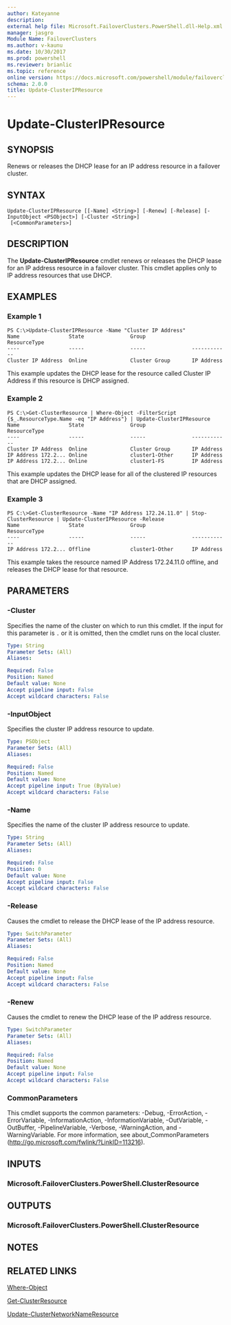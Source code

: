 ```yaml
---
author: Kateyanne
description: 
external help file: Microsoft.FailoverClusters.PowerShell.dll-Help.xml
manager: jasgro
Module Name: FailoverClusters
ms.author: v-kaunu
ms.date: 10/30/2017
ms.prod: powershell
ms.reviewer: brianlic
ms.topic: reference
online version: https://docs.microsoft.com/powershell/module/failoverclusters/update-clusteripresource?view=windowsserver2012r2-ps&wt.mc_id=ps-gethelp
schema: 2.0.0
title: Update-ClusterIPResource
---
```


# Update-ClusterIPResource

## SYNOPSIS
Renews or releases the DHCP lease for an IP address resource in a failover cluster.

## SYNTAX

```
Update-ClusterIPResource [[-Name] <String>] [-Renew] [-Release] [-InputObject <PSObject>] [-Cluster <String>]
 [<CommonParameters>]
```

## DESCRIPTION
The **Update-ClusterIPResource** cmdlet renews or releases the DHCP lease for an IP address resource in a failover cluster.
This cmdlet applies only to IP address resources that use DHCP.

## EXAMPLES

### Example 1
```
PS C:\>Update-ClusterIPResource -Name "Cluster IP Address"
Name                State               Group               ResourceType 
----                -----               -----               ------------ 
Cluster IP Address  Online              Cluster Group       IP Address
```

This example updates the DHCP lease for the resource called Cluster IP Address if this resource is DHCP assigned.

### Example 2
```
PS C:\>Get-ClusterResource | Where-Object -FilterScript {$_.ResourceType.Name -eq "IP Address"} | Update-ClusterIPResource
Name                State               Group               ResourceType 
----                -----               -----               ------------ 
Cluster IP Address  Online              Cluster Group       IP Address 
IP Address 172.2... Online              cluster1-Other      IP Address 
IP Address 172.2... Online              cluster1-FS         IP Address
```

This example updates the DHCP lease for all of the clustered IP resources that are DHCP assigned.

### Example 3
```
PS C:\>Get-ClusterResource -Name "IP Address 172.24.11.0" | Stop-ClusterResource | Update-ClusterIPResource -Release
Name                State               Group               ResourceType 
----                -----               -----               ------------ 
IP Address 172.2... Offline             cluster1-Other      IP Address
```

This example takes the resource named IP Address 172.24.11.0 offline, and releases the DHCP lease for that resource.

## PARAMETERS

### -Cluster
Specifies the name of the cluster on which to run this cmdlet.
If the input for this parameter is `.` or it is omitted, then the cmdlet runs on the local cluster.

```yaml
Type: String
Parameter Sets: (All)
Aliases: 

Required: False
Position: Named
Default value: None
Accept pipeline input: False
Accept wildcard characters: False
```

### -InputObject
Specifies the cluster IP address resource to update.

```yaml
Type: PSObject
Parameter Sets: (All)
Aliases: 

Required: False
Position: Named
Default value: None
Accept pipeline input: True (ByValue)
Accept wildcard characters: False
```

### -Name
Specifies the name of the cluster IP address resource to update.

```yaml
Type: String
Parameter Sets: (All)
Aliases: 

Required: False
Position: 0
Default value: None
Accept pipeline input: False
Accept wildcard characters: False
```

### -Release
Causes the cmdlet to release the DHCP lease of the IP address resource.

```yaml
Type: SwitchParameter
Parameter Sets: (All)
Aliases: 

Required: False
Position: Named
Default value: None
Accept pipeline input: False
Accept wildcard characters: False
```

### -Renew
Causes the cmdlet to renew the DHCP lease of the IP address resource.

```yaml
Type: SwitchParameter
Parameter Sets: (All)
Aliases: 

Required: False
Position: Named
Default value: None
Accept pipeline input: False
Accept wildcard characters: False
```

### CommonParameters
This cmdlet supports the common parameters: -Debug, -ErrorAction, -ErrorVariable, -InformationAction, -InformationVariable, -OutVariable, -OutBuffer, -PipelineVariable, -Verbose, -WarningAction, and -WarningVariable. For more information, see about_CommonParameters (http://go.microsoft.com/fwlink/?LinkID=113216).

## INPUTS

### Microsoft.FailoverClusters.PowerShell.ClusterResource

## OUTPUTS

### Microsoft.FailoverClusters.PowerShell.ClusterResource

## NOTES

## RELATED LINKS

[Where-Object](https://go.microsoft.com/fwlink/?LinkID=113423)

[Get-ClusterResource](./Get-ClusterResource.md)

[Update-ClusterNetworkNameResource](./Update-ClusterNetworkNameResource.md)

